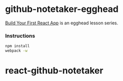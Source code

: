 # github-notetaker-egghead

[Build Your First React App](https://egghead.io/series/build-your-first-react-js-application) is an egghead lesson series.

### Instructions

```bash
npm install
webpack -w
```
# react-github-notetaker
